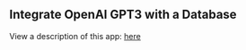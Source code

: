 
## Integrate OpenAI GPT3 with a Database

View a description of this app: [here](../../docs/setup/c61_llm-comments-db-app/c61_description.md)

